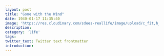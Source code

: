 ```yaml
---
layout: post
title: "Gone with the Wind"
date: 1940-01-17 11:35:40
image: 'https://res.cloudinary.com/sdees-reallife/image/upload/c_fit,h_315,w_600/v1541673909/gone-with-the-wind-movie.jpg'
description:
category: 'life'
tags:
twitter_text: Twitter text frontmatter
introduction:
---
```

